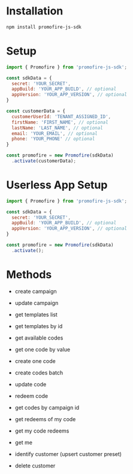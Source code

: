 # Installation
``` bash
npm install promofire-js-sdk
```
# Setup
``` js
import { Promofire } from 'promofire-js-sdk';

const sdkData = {
  secret: 'YOUR_SECRET',
  appBuild: 'YOUR_APP_BUILD', // optional
  appVersion: 'YOUR_APP_VERSION', // optional
}

const customerData = {
  customerUserId: 'TENANT_ASSIGNED_ID',
  firstName: 'FIRST_NAME', // optional
  lastName: 'LAST_NAME', // optional
  email: 'YOUR_EMAIL', // optional
  phone: 'YOUR_PHONE' // optional
}

const promofire = new Promofire(sdkData)
  .activate(customerData);
```

# Userless App Setup
``` js
import { Promofire } from 'promofire-js-sdk';

const sdkData = {
  secret: 'YOUR_SECRET',
  appBuild: 'YOUR_APP_BUILD', // optional
  appVersion: 'YOUR_APP_VERSION', // optional
}

const promofire = new Promofire(sdkData)
  .activate();
```

# Methods

- create campaign
- update campaign
- get templates list
- get templates by id

- get available codes
- get one code by value
- create one code
- create codes batch
- update code
- redeem code
- get codes by campaign id
- get redeems of my code
- get my code redeems

- get me

- identify customer (upsert customer preset)
- delete customer
